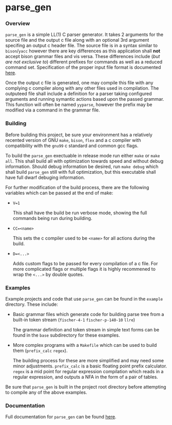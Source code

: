 # parse\_gen

### Overview

`parse_gen` is a simple LL(1) C parser generator.
It takes 2 arguments for the source file and the output c file along with an optional 3rd argument specifing an output c header file.
The source file is in a syntax similar to `bison`/`yacc` however there are key differences as this application shall **not** accept bison grammar files and vis versa.
These differences include (*but are not exclusive to*) different prefixes for commands as well as a reduced command set.
Specification of the proper input file format is documented [here](grammar.md).

Once the output c file is generated, one may compile this file with any complying c compiler along with any other files used in compilation.
The outputeed file shall include a definition for a parser taking configured arguments and running symantic actions based upon the passed grammar.
This function will often be named `yyparse`, however the prefix may be modified via a command in the grammar file.

### Building

Before building this project, be sure your environment has a relatively recented version of GNU `make`, `bison`, `flex` and a c compiler with compatibility with the `gnu99` c standard and common gcc flags.

To build the `parse_gen` exectuable in release mode run either `make` or `make all`.
This shall build all with optimization towards speed and without debug information.
Should debug information be desired, run `make debug` which shall build `parse_gen` still with full optimization, but this executable shall have full dwarf debuging information.

For further modification of the build process, there are the following variables which can be passed at the end of make:

* `V=1`

  This shall have the build be run verbose mode, showing the full commands being run during building.

* `CC=<name>`

  This sets the c compiler used to be `<name>` for all actions during the build.

* `D=<...>`

  Adds custom flags to be passed for every compilation of a c file.
  For more complicated flags or multiple flags it is highly recommened to wrap the `<...>` by double quotes.

### Examples

Example projects and code that use `parse_gen` can be found in the `example` directory.
These include:

* Basic grammar files which generate code for building parse tree from a built-in token stream (`fischer-4-1` `fischer-p-140-10` `llre`)

  The grammar definition and token stream in simple text forms can be found in the `base` subdirectory for these examples.

* More complex programs with a `Makefile` which can be used to build them (`prefix_calc` `regex`).

  The building process for these are more simplified and may need some minor adjustments.
  `prefix_calc` is a basic floating point prefix calculator.
  `regex` is a mid point for regular expression compilation which reads in a regular expression, and outputs a NFA in the form of a pair of tables.
  

Be sure that `parse_gen` is built in the project root directory before attempting to compile any of the above examples.


### Documentation

Full documentation for `parse_gen` can be found [here](top.md).
